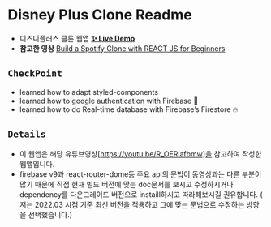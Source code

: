 # Disney Plus Clone Readme

- 디즈니플러스 클론 웹앱 **[✨ Live Demo](https://disneyplus-clone-94df9.web.app/)**
- **참고한 영상** [ Build a Spotify Clone with REACT JS for Beginners](https://youtu.be/pnkuI8KXW_8)

## `CheckPoint`

- learned how to adapt styled-components
- learned how to google authentication with Firebase 🔑
- learned how to do Real-time database with Firebase’s Firestore 🔥

## `Details`

- 이 웹앱은 해당 유튜브영상[https://youtu.be/R_OERlafbmw]을 참고하여 작성한 웹앱입니다.
- firebase v9과 react-router-dome등 주요 api의 문법이 동영상과는 다른 부분이 많기 때문에 직접 현재 빌드 버전에 맞는 doc문서를 보시고 수정하시거나 dependency를 다운그레이드 버전으로 instaill하시고 따라해보시길 권유합니다. ( 저는 2022.03 시점 기준 최신 버전을 적용하고 그에 맞는 문법으로 수정하는 방향을 선택했습니다.)

<!-- ## `설치한 모듈`

```npm install @reduxjs/toolkit
npm i react-router-dom@5.2.0
npm i react-dom
npm i firebase
npm i firebase-tools
npm i styled-components /** 커스텀태그를 만들어서 css에 작성할 필요없이 현재 작성중인 파일에 sytle적용 가능*/
npm install react-slick --save
npm i slick-carousel /**  반응형 웹을 지원하는 슬라이더 라이브리*/
``` -->

